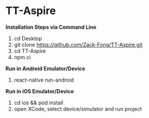 # TT-Aspire
**Installation Steps via Command Line**
1. cd Desktop
2. git clone https://github.com/Zack-Fong/TT-Aspire.git
3. cd TT-Aspire
4. npm ci

**Run in Android Emulator/Device**
1. react-native run-android

**Run in iOS Emulator/Device**
1. cd ios && pod install
2. open XCode, select device/simulator and run project
